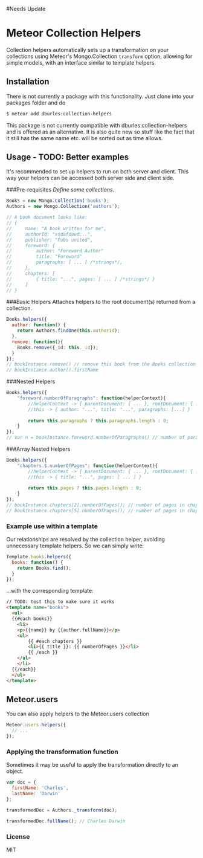 #Needs Update
# Meteor Collection Helpers

Collection helpers automatically sets up a transformation on your collections using Meteor's Mongo.Collection `transform` option, allowing for simple models, with an interface similar to template helpers.

## Installation

There is not currently a package with this functionality. Just clone into your packages folder and do 
```sh
$ meteor add dburles:collection-helpers
```
This package is not currently compatible with dburles:collection-helpers and is offered as an alternative. It is also quite new so stuff like the fact that it still has the same name etc. will be sorted out as time allows.

## Usage - TODO: Better examples

It's recommended to set up helpers to run on both server and client. This way your helpers can be accessed both server side and client side. 

###Pre-requisites
_Define some collections._

```javascript
Books = new Mongo.Collection('books');
Authors = new Mongo.Collection('authors');

// A book document looks like:
// {
//     name: "A book written for me",
// 	   authorId: "xsdafdawd...",
// 	   publisher: "Pubs united",
// 	   foreword: {
// 		   author: "Foreword Author"
// 		   title: "Foreword"
// 		   paragraphs: [ ... ] /*strings*/,		
// 	   },
// 	   chapters: [
//	       { title: "...", pages: [ ... ] /*strings*/ }
//	   ]
// }
```

###Basic Helpers
Attaches helpers to the root document(s) returned from a collection.
```javascript
Books.helpers({
  author: function() {
    return Authors.findOne(this.authorId);
  },
  remove: function(){
	Books.remove({_id: this._id});
  }
});
// bookInstance.remove() // remove this book from the Books collection
// bookInstance.author().firstName 
```

###Nested Helpers
```javascript
Books.helpers({
	"foreword.numberOfParagraphs": function(helperContext){
		//helperContext -> { parentDocument: { ... }, rootDocument: { ... } }
		//this -> { author: "...", title: "...", paragraphs: [...] }	
		
		return this.paragraphs ? this.paragraphs.length : 0;
	}
});
// var n = bookInstance.foreword.numberOfParagraphs() // number of paragraphs in foreword
```

###Array Nested Helpers
```javascript
Books.helpers({
	"chapters.$.numberOfPages": function(helperContext){
		//helperContext -> { parentDocument: { ... }, rootDocument: { ... } }
		//this -> { title: "...", pages: [ ... ] }	
		
		return this.pages ? this.pages.length : 0;
	}
});
// bookInstance.chapters[2].numberOfPages(); // number of pages in chapter three
// bookInstance.chapters[5].numberOfPages(); // number of pages in chapter six
```

### Example use within a template

Our relationships are resolved by the collection helper, avoiding unnecessary template helpers. So we can simply write:

```javascript
Template.books.helpers({
  books: function() {
    return Books.find();
  }
});
```

...with the corresponding template:

```html 
// TODO: test this to make sure it works
<template name="books">
  <ul>
  {{#each books}}
    <li>
	<p>{{name}} by {{author.fullName}}</p>
	<ul>
		{{ #each chapters }}
		<li>{{ title }}: {{ numberOfPages }}</li>
		{{ /each }}
	</ul>	
	</li>
  {{/each}}
  </ul>
</template>
```

## Meteor.users

You can also apply helpers to the Meteor.users collection

```javascript
Meteor.users.helpers({
  // ...
});
```

### Applying the transformation function

Sometimes it may be useful to apply the transformation directly to an object.

```js
var doc = {
  firstName: 'Charles',
  lastName: 'Darwin'
};

transformedDoc = Authors._transform(doc);

transformedDoc.fullName(); // Charles Darwin
```

### License

MIT

